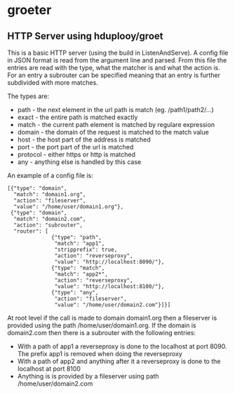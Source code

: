 # groeter
## HTTP Server using hduplooy/groet

This is a basic HTTP server (using the build in ListenAndServe). A config file in JSON format is read from the argument line and parsed. From this file the entries are read with the type, what the matcher is and what the action is. For an entry a subrouter can be specified meaning that an entry is further subdivided with more matches.

The types are:
* path - the next element in the url path is match (eg. /path1/path2/...)
* exact - the entire path is matched exactly
* match - the current path element is matched by regulare expression
* domain - the domain of the request is matched to the match value
* host - the host part of the address is matched
* port - the port part of the url is matched
* protocol - either https or http is matched
* any - anything else is handled by this case

An example of a config file is:

	[{"type": "domain",
	  "match": "domain1.org",
	  "action": "fileserver",
	  "value": "/home/user/domain1.org"},
	 {"type": "domain",
	  "match": "domain2.com",
	  "action": "subrouter",
	  "router": [
		          {"type": "path",
		           "match": "app1",
		           "stripprefix": true,
		           "action": "reverseproxy",
		           "value": "http://localhost:8090/"},
		          {"type": "match",
		           "match": "app2*",
		           "action": "reverseproxy",
		           "value": "http://localhost:8100/"},
		          {"type": "any",
		           "action": "fileserver",
		           "value": "/home/user/domain2.com"}]}]

At root level if the call is made to domain domain1.org then a fileserver is provided using the path /home/user/domain1.org. If the domain is domain2.com then there is a subrouter with the following entries:
* With a path of app1 a reverseproxy is done to the localhost at port 8090. The prefix app1 is removed when doing the reverseproxy
* With a path of app2 and anything after it a reverseproxy is done to the localhost at port 8100
* Anything is is provided by a fileserver using path /home/user/domain2.com

